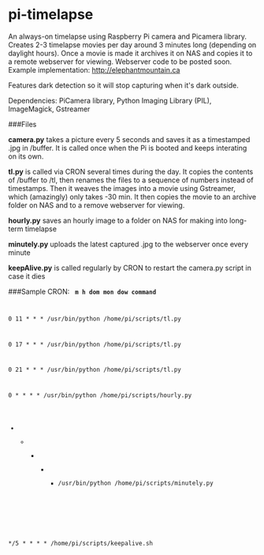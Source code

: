 # pi-timelapse
An always-on timelapse using Raspberry Pi camera and Picamera library. Creates 2-3 timelapse movies per day around 3 minutes long (depending on daylight hours). Once a movie is made it archives it on NAS and copies it to a remote webserver for viewing. Webserver code to be posted soon. Example implementation: http://elephantmountain.ca

Features dark detection so it will stop capturing when it's dark outside. 

Dependencies:
PiCamera library, Python Imaging Library (PIL),
ImageMagick,
Gstreamer

###Files

**camera.py** takes a picture every 5 seconds and saves it as a timestamped .jpg in /buffer. It is called once when the Pi is booted and keeps interating on its own.

**tl.py** is called via CRON several times during the day. It copies the contents of /buffer to /tl, then renames the files to a sequence of numbers instead of timestamps. Then it weaves the images into a movie using Gstreamer, which (amazingly) only takes -30 min. It then copies the movie to an archive folder on NAS and to a remove webserver for viewing.

**hourly.py** saves an hourly image to a folder on NAS for making into long-term timelapse

**minutely.py** uploads the latest captured .jpg to the webserver once every minute

**keepAlive.py** is called regularly by CRON to restart the camera.py script in case it dies


###Sample CRON:
<code>
**m h  dom mon dow   command**

0 11 * * * /usr/bin/python /home/pi/scripts/tl.py

0 17 * * * /usr/bin/python /home/pi/scripts/tl.py

0 21 * * * /usr/bin/python /home/pi/scripts/tl.py

0 * * * * /usr/bin/python /home/pi/scripts/hourly.py

* * * * * /usr/bin/python /home/pi/scripts/minutely.py

*/5 * * * * /home/pi/scripts/keepalive.sh

</code>
